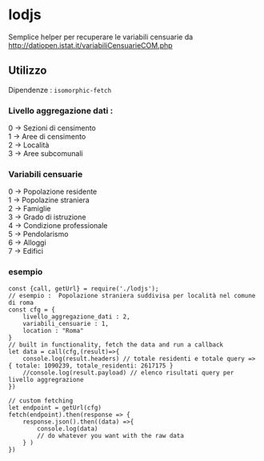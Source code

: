 # lodjs
Semplice helper per recuperare le variabili censuarie da http://datiopen.istat.it/variabiliCensuarieCOM.php

## Utilizzo
Dipendenze : `isomorphic-fetch`

### Livello aggregazione dati :   
0 -> Sezioni di censimento  
1 -> Aree di censimento  
2 -> Località  
3 -> Aree subcomunali  

### Variabili censuarie   
0 -> Popolazione residente  
1 -> Popolazine straniera  
2 -> Famiglie  
3 -> Grado di istruzione  
4 -> Condizione professionale  
5 -> Pendolarismo  
6 -> Alloggi  
7 -> Edifici  

### esempio
```
const {call, getUrl} = require('./lodjs');
// esempio :  Popolazione straniera suddivisa per località nel comune di roma
const cfg = {
    livello_aggregazione_dati : 2,
    variabili_censuarie : 1,
    location : "Roma"
}
// built in functionality, fetch the data and run a callback
let data = call(cfg,(result)=>{
    console.log(result.headers) // totale residenti e totale query => { totale: 1090239, totale_residenti: 2617175 }
    //console.log(result.payload) // elenco risultati query per livello aggregrazione
})

// custom fetching
let endpoint = getUrl(cfg)
fetch(endpoint).then(response => {
    response.json().then((data) =>{
        console.log(data)
        // do whatever you want with the raw data
    } )
})


```